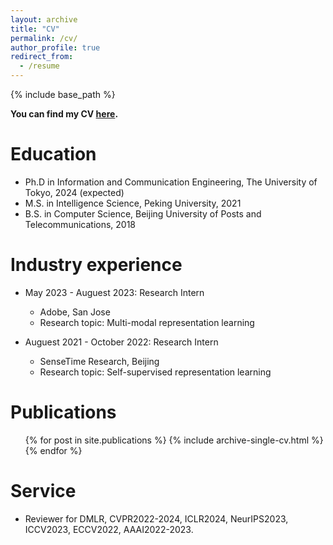 ```yaml
---
layout: archive
title: "CV"
permalink: /cv/
author_profile: true
redirect_from:
  - /resume
---
```


{% include base_path %}

**You can find my CV [here](https://drive.google.com/file/d/1dxgrTmgW-CO3ziuVexgPfztasVsKLN6V/view?usp=sharing).**

Education
======
* Ph.D in Information and Communication Engineering, The University of Tokyo, 2024 (expected)
* M.S. in Intelligence Science, Peking University, 2021
* B.S. in Computer Science, Beijing University of Posts and Telecommunications, 2018

Industry experience
======
* May 2023 - Auguest 2023: Research Intern
  * Adobe, San Jose
  * Research topic: Multi-modal representation learning

* Auguest 2021 - October 2022: Research Intern
  * SenseTime Research, Beijing
  * Research topic: Self-supervised representation learning

Publications
======
  <ul>{% for post in site.publications %}
    {% include archive-single-cv.html %}
  {% endfor %}</ul>
  
Service
======
* Reviewer for DMLR, CVPR2022-2024, ICLR2024, NeurIPS2023, ICCV2023, ECCV2022, AAAI2022-2023.
